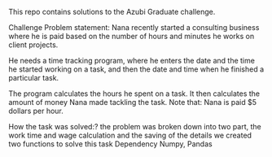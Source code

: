 This repo contains solutions to the Azubi Graduate challenge. 


Challenge
Problem statement:
Nana recently started a consulting business where he is paid based on the number of hours and minutes he works on client projects.

He needs a time tracking program, where he enters the date and the time he started working on a task, and then the date and time when he finished a particular task. 

The program calculates the hours he spent on a task. It then calculates the amount of money Nana made tackling the task. Note that: Nana is paid $5 dollars per hour.

How the task was solved:?
the problem was broken down into two part, the work time and wage calculation and the saving of the details 
we created two functions to solve this task
Dependency
Numpy, Pandas
